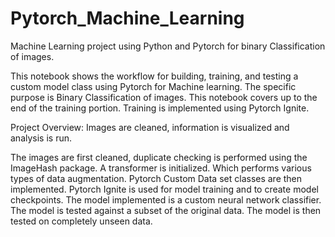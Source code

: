 # Pytorch_Machine_Learning
Machine Learning project using Python and Pytorch for binary Classification of images.


This notebook shows the workflow for building, training, and testing a custom model class using Pytorch for Machine learning. The specific purpose is Binary Classification of images. This notebook covers up to the end of the training portion. Training is implemented using Pytorch Ignite.


Project Overview: Images are cleaned, information is visualized and analysis is run.

The images are first cleaned, duplicate checking is performed using the ImageHash package.
A transformer is initialized. Which performs various types of data augmentation.
Pytorch Custom Data set classes are then implemented.
Pytorch Ignite is used for model training and to create model checkpoints.
The model implemented is a custom neural network classifier.
The model is tested against a subset of the original data.
The model is then tested on completely unseen data.
